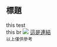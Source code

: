 標題
---
this test </br> 
this br 
![](https://avatars.slack-edge.com/2020-11-25/1527503386626_319578f21381f9641cd8_512.png)
[這是連結]()
</br>
`
以上僅供參考
`
